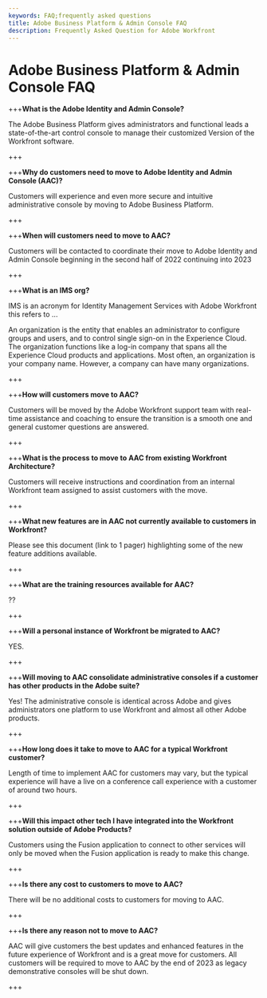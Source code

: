 ```yaml
---
keywords: FAQ;frequently asked questions
title: Adobe Business Platform & Admin Console FAQ
description: Frequently Asked Question for Adobe Workfront
---
```

# Adobe Business Platform & Admin Console FAQ

+++**What is the Adobe Identity and Admin Console?**

The Adobe Business Platform gives administrators and functional leads a state-of-the-art control console to manage their customized Version of the Workfront software. 

+++

+++**Why do customers need to move to Adobe Identity and Admin Console (AAC)?**

Customers will experience and even more secure and intuitive administrative console by moving to Adobe Business Platform. 

+++

+++**When will customers need to move to AAC?**

Customers will be contacted to coordinate their move to Adobe Identity and Admin Console beginning in the second half of 2022 continuing into 2023 

+++

+++**What is an IMS org?**

IMS is an acronym for Identity Management Services with Adobe Workfront this refers to ...

An organization is the entity that enables an administrator to configure groups and users, and to control single sign-on in the Experience Cloud. The organization functions like a log-in company that spans all the Experience Cloud products and applications. Most often, an organization is your company name. However, a company can have many organizations. 

+++

+++**How will customers move to AAC?**

Customers will be moved by the Adobe Workfront support team with real-time assistance and coaching to ensure the transition is a smooth one and general customer questions are answered. 

+++

+++**What is the process to move to AAC from existing Workfront Architecture?**

Customers will receive instructions and coordination from an internal Workfront team assigned to assist customers with the move. 

+++

+++**What new features are in AAC not currently available to customers in Workfront?**

Please see this document (link to 1 pager) highlighting some of the new feature additions available. 

+++

+++**What are the training resources available for AAC?**

??

+++

+++**Will a personal instance of Workfront be migrated to AAC?**

YES.  

+++

+++**Will moving to AAC consolidate administrative consoles if a customer has other products in the Adobe suite?**

Yes! The administrative console is identical across Adobe and gives administrators one platform to use Workfront and almost all other Adobe products. 

+++

+++**How long does it take to move to AAC for a typical Workfront customer?**

Length of time to implement AAC for customers may vary, but the typical experience will have a live on a conference call experience with a customer of around two hours. 

+++

+++**Will this impact other tech I have integrated into the Workfront solution outside of Adobe Products?**

Customers using the Fusion application to connect to other services will only be moved when the Fusion application is ready to make this change. 

+++

+++**Is there any cost to customers to move to AAC?**

There will be no additional costs to customers for moving to AAC. 

+++

+++**Is there any reason not to move to AAC?**

AAC will give customers the best updates and enhanced features in the future experience of Workfront and is a great move for customers. All customers will be required to move to AAC by the end of 2023 as legacy demonstrative consoles will be shut down. 

+++
